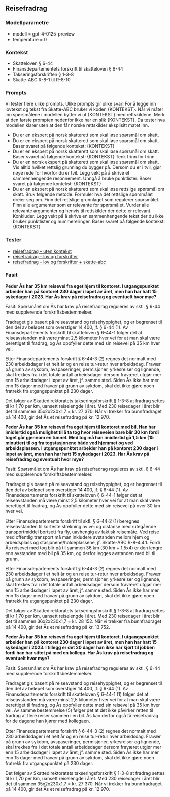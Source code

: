## Reisefradrag

### Modellparametre
- modell = gpt-4-0125-preview
- temperature = 0

### Kontekst
- Skatteloven § 6-44
- Finansdepartementets forskrift til skatteloven § 6-44
- Takseringsforskriften § 1-3-8
- Skatte-ABC R-8-1 til R-8-10

### Prompts
Vi tester flere ulike prompts. Ulike prompts gir ulike svar! For å legge inn lovtekst og tekst fra Skatte-ABC bruker vi koden {KONTEKST}. Når vi måter inn spørsmålene i modellen bytter vi ut {KONTEKST} med rettskildene. Merk at den første prompten nedenfor ikke har en slik {KONTEKST}. Da tester hva modellen klarer uten at den får norske rettskilder eksplisitt matet inn. 

- Du er en ekspert på norsk skatterett som skal løse spørsmål om skatt.
- Du er en ekspert på norsk skatterett som skal løse spørsmål om skatt. Baser svaret på følgende kontekst: {KONTEKST}
- Du er en ekspert på norsk skatterett som skal løse spørsmål om skatt. Baser svaret på følgende kontekst: {KONTEKST} Tenk trinn for trinn.
- Du er en norsk ekspert på skatterett som skal løse spørsmål om skatt. Vis alltid hvilket rettslig grunnlag du bygger på. Dersom du er i tvil, gjør nøye rede for hvorfor du er tvil. Legg vekt på å skrive et sammenhengende resonnement. Unngå å bruke punktlister. Baser svaret på følgende kontekst: {KONTEKST}
- Du er en ekspert på norsk skatterett som skal løse rettslige spørsmål om skatt. Bruk følgende metode. Formuler hva det rettslige spørsmålet dreier seg om. Finn det rettslige grunnlaget som regulerer spørsmålet. Finn alle argumenter som er relevante for spørsmålet. Vurder alle relevante argumenter og henvis til rettskilder der dette er relevant. Konkluder. Legg vekt på å skrive en sammenhengende tekst der du ikke bruker punktlister og nummereringer. Baser svaret på følgende kontekst: {KONTEKST}

### Tester
- [reisefradrag – uten kontekst](https://github.com/hans-chr-f/ChatGPT-skatterett/blob/main/reisefradrag_uten_kontekst.md)
- [reisefradrag – lov og forskrifter](https://github.com/hans-chr-f/ChatGPT-skatterett/blob/main/reisefradrag_lov_forskrift.md)
- [reisefradrag – lov og forskrifter + skatte-abc](https://github.com/hans-chr-f/ChatGPT-skatterett/blob/main/reisefradrag_lov_forskrift_abc.md)

### Fasit
**Peder Ås har 35 km reisevei fra eget hjem til kontoret. I utgangspunktet arbeider han på kontoret 230 dager i løpet av året, men han har hatt 15 sykedager i 2023. Har Ås krav på reisefradrag og eventuelt hvor mye?**

Fasit: Spørsmålet om Ås har krav på reisefradrag reguleres av sktl. § 6-44 med supplerende forskriftsbestemmelser. 

Fradraget gis basert på reiseavstand og reisehyppighet, og er begrenset til den del av beløpet som overstiger 14 400, jf. § 6-44 (1). Av Finansdepartements forskrift til skatteloven § 6-44-1 følger det at reiseavstanden må være minst 2,5 kilometer hver vei for at man skal være berettiget til fradrag, og Ås oppfyller dette med sin reisevei på 35 km hver vei. 

Etter Finansdepartements forskrift § 6-44-3 (2) regnes det normalt med 230 arbeidsdager i et helt år og en reise tur-retur hver arbeidsdag. Fravær på grunn av sykdom, avspaseringer, permisjoner, yrkesreiser og lignende, skal trekkes fra i det totale antall arbeidsdager dersom fraværet utgjør mer enn 15 arbeidsdager i løpet av året, jf. samme sted. Siden Ås ikke har mer enn 15 dager med fravær på grunn av sykdom, skal det ikke gjøre noen fratrekk fra utgangspunktet på 230 dager. 

Det følger av Skattedirektoratets takseringsforskrift § 1-3-8 at fradrag settes til kr 1,70 per km, uansett reiselengde i året. Med 230 reisedager i året blir det til sammen 35x2x230x1,7 = kr. 27 370. Når vi trekker fra bunnfradraget på 14 400, gir det Ås et reisefradrag på kr. 12 970. 

**Peder Ås har 35 km reisevei fra eget hjem til kontoret med bil. Han har imidlertid også mulighet til å ta tog hvor reiseveien bare blir 30 km fordi toget går gjennom en tunnel. Med tog må han imidlertid gå 1,5 km (15 minutter) til og fra togstasjonene både ved hjemmet og ved arbeidsplassen. I utgangspunktet arbeider han på kontoret 230 dager i løpet av året, men han har hatt 15 sykedager i 2023. Har Ås krav på reisefradrag og eventuelt hvor mye?**

Fasit: Spørsmålet om Ås har krav på reisefradrag reguleres av sktl. § 6-44 med supplerende forskriftsbestemmelser. 

Fradraget gis basert på reiseavstand og reisehyppighet, og er begrenset til den del av beløpet som overstiger 14 400, jf. § 6-44 (1). Av Finansdepartements forskrift til skatteloven § 6-44-1 følger det at reiseavstanden må være minst 2,5 kilometer hver vei for at man skal være berettiget til fradrag, og Ås oppfyller dette med sin reisevei på over 30 km hver vei. 

Etter Finansdepartements forskrift til sktl. § 6-44-2 (1) beregnes reiseavstanden til korteste strekning av vei og distanse med rutegående transportmiddel bortsett fra fly, uavhengig av faktisk reisemåte. Ved reise med offentlig transport må man inkludere avstanden mellom hjem og arbeidsplass og stasjonene/holdeplassene, jf. Skatte-ABC R-8-4.4.1. Fordi Ås reisevei med tog blir på til sammen 36 km (30 km + 1,5x4) er den lengre enn avstanden med bil på 35 km, og derfor legges avstanden med bil til grunn. 

Etter Finansdepartements forskrift § 6-44-3 (2) regnes det normalt med 230 arbeidsdager i et helt år og en reise tur-retur hver arbeidsdag. Fravær på grunn av sykdom, avspaseringer, permisjoner, yrkesreiser og lignende, skal trekkes fra i det totale antall arbeidsdager dersom fraværet utgjør mer enn 15 arbeidsdager i løpet av året, jf. samme sted. Siden Ås ikke har mer enn 15 dager med fravær på grunn av sykdom, skal det ikke gjøre noen fratrekk fra utgangspunktet på 230 dager.  

Det følger av Skattedirektoratets takseringsforskrift § 1-3-8 at fradrag settes til kr 1,70 per km, uansett reiselengde i året. Med 230 reisedager i året blir det til sammen 36x2x230x1,7 = kr. 28 152. Når vi trekker fra bunnfradraget på 14 400, gir det Ås et reisefradrag på kr. 13 752. 

**Peder Ås har 35 km reisevei fra eget hjem til kontoret. I utgangspunktet arbeider han på kontoret 230 dager i løpet av året, men han har hatt 15 sykedager i 2023. I tillegg er det 20 dager han ikke har kjørt til jobben fordi han har sittet på med en kollega. Har Ås krav på reisefradrag og eventuelt hvor mye?**

Fasit: Spørsmålet om Ås har krav på reisefradrag reguleres av sktl. § 6-44 med supplerende forskriftsbestemmelser. 

Fradraget gis basert på reiseavstand og reisehyppighet, og er begrenset til den del av beløpet som overstiger 14 400, jf. § 6-44 (1). Av Finansdepartements forskrift til skatteloven § 6-44-1 (1) følger det at reiseavstanden må være minst 2,5 kilometer hver vei for at man skal være berettiget til fradrag, og Ås oppfyller dette med sin reisevei på 35 km hver vei. Av samme bestemmelse (5) følger det at det ikke påvirker retten til fradrag at flere reiser sammen i én bil. Ås kan derfor også få reisefradrag for de dagene han kjører med kollegaen.  

Etter Finansdepartements forskrift § 6-44-3 (2) regnes det normalt med 230 arbeidsdager i et helt år og en reise tur-retur hver arbeidsdag. Fravær på grunn av sykdom, avspaseringer, permisjoner, yrkesreiser og lignende, skal trekkes fra i det totale antall arbeidsdager dersom fraværet utgjør mer enn 15 arbeidsdager i løpet av året, jf. samme sted. Siden Ås ikke har mer enn 15 dager med fravær på grunn av sykdom, skal det ikke gjøre noen fratrekk fra utgangspunktet på 230 dager. 

Det følger av Skattedirektoratets takseringsforskrift § 1-3-8 at fradrag settes til kr 1,70 per km, uansett reiselengde i året. Med 230 reisedager i året blir det til sammen 35x2x230x1,7 = kr. 27 370. Når vi trekker fra bunnfradraget på 14 400, gir det Ås et reisefradrag på kr. 12 970. 




